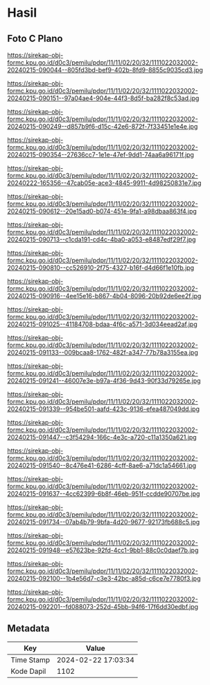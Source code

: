 # Hasil

## Foto C Plano

https://sirekap-obj-formc.kpu.go.id/d0c3/pemilu/pdpr/11/11/02/20/32/1111022032002-20240215-090044--805fd3bd-bef9-402b-8fd9-8855c9035cd3.jpg

https://sirekap-obj-formc.kpu.go.id/d0c3/pemilu/pdpr/11/11/02/20/32/1111022032002-20240215-090151--97a04ae4-904e-44f3-8d5f-ba282f8c53ad.jpg

https://sirekap-obj-formc.kpu.go.id/d0c3/pemilu/pdpr/11/11/02/20/32/1111022032002-20240215-090249--d857b9f6-d15c-42e6-872f-7f33451e1e4e.jpg

https://sirekap-obj-formc.kpu.go.id/d0c3/pemilu/pdpr/11/11/02/20/32/1111022032002-20240215-090354--27636cc7-1e1e-47ef-9dd1-74aa6a96171f.jpg

https://sirekap-obj-formc.kpu.go.id/d0c3/pemilu/pdpr/11/11/02/20/32/1111022032002-20240222-165356--47cab05e-ace3-4845-9911-4d98250831e7.jpg

https://sirekap-obj-formc.kpu.go.id/d0c3/pemilu/pdpr/11/11/02/20/32/1111022032002-20240215-090612--20e15ad0-b074-451e-9fa1-a98dbaa863f4.jpg

https://sirekap-obj-formc.kpu.go.id/d0c3/pemilu/pdpr/11/11/02/20/32/1111022032002-20240215-090713--c1cda191-cd4c-4ba0-a053-e8487edf29f7.jpg

https://sirekap-obj-formc.kpu.go.id/d0c3/pemilu/pdpr/11/11/02/20/32/1111022032002-20240215-090810--cc526910-2f75-4327-b16f-d4d66f1e10fb.jpg

https://sirekap-obj-formc.kpu.go.id/d0c3/pemilu/pdpr/11/11/02/20/32/1111022032002-20240215-090916--4ee15e16-b867-4b04-8096-20b92de6ee2f.jpg

https://sirekap-obj-formc.kpu.go.id/d0c3/pemilu/pdpr/11/11/02/20/32/1111022032002-20240215-091025--41184708-bdaa-4f6c-a571-3d034eead2af.jpg

https://sirekap-obj-formc.kpu.go.id/d0c3/pemilu/pdpr/11/11/02/20/32/1111022032002-20240215-091133--009bcaa8-1762-482f-a347-77b78a3155ea.jpg

https://sirekap-obj-formc.kpu.go.id/d0c3/pemilu/pdpr/11/11/02/20/32/1111022032002-20240215-091241--46007e3e-b97a-4f36-9d43-90f33d79265e.jpg

https://sirekap-obj-formc.kpu.go.id/d0c3/pemilu/pdpr/11/11/02/20/32/1111022032002-20240215-091339--954be501-aafd-423c-9136-efea487049dd.jpg

https://sirekap-obj-formc.kpu.go.id/d0c3/pemilu/pdpr/11/11/02/20/32/1111022032002-20240215-091447--c3f54294-166c-4e3c-a720-c11a1350a621.jpg

https://sirekap-obj-formc.kpu.go.id/d0c3/pemilu/pdpr/11/11/02/20/32/1111022032002-20240215-091540--8c476e41-6286-4cff-8ae6-a71dc1a54661.jpg

https://sirekap-obj-formc.kpu.go.id/d0c3/pemilu/pdpr/11/11/02/20/32/1111022032002-20240215-091637--4cc62399-6b8f-46eb-951f-ccdde90707be.jpg

https://sirekap-obj-formc.kpu.go.id/d0c3/pemilu/pdpr/11/11/02/20/32/1111022032002-20240215-091734--07ab4b79-9bfa-4d20-9677-92173fb688c5.jpg

https://sirekap-obj-formc.kpu.go.id/d0c3/pemilu/pdpr/11/11/02/20/32/1111022032002-20240215-091948--e57623be-92fd-4cc1-9bb1-88c0c0daef7b.jpg

https://sirekap-obj-formc.kpu.go.id/d0c3/pemilu/pdpr/11/11/02/20/32/1111022032002-20240215-092100--1b4e56d7-c3e3-42bc-a85d-c6ce7e7780f3.jpg

https://sirekap-obj-formc.kpu.go.id/d0c3/pemilu/pdpr/11/11/02/20/32/1111022032002-20240215-092201--fd088073-252d-45bb-94f6-17f6dd30edbf.jpg


## Metadata

| Key        | Value               |
| ---------- | ------------------- |
| Time Stamp | 2024-02-22 17:03:34 |
| Kode Dapil | 1102                |



